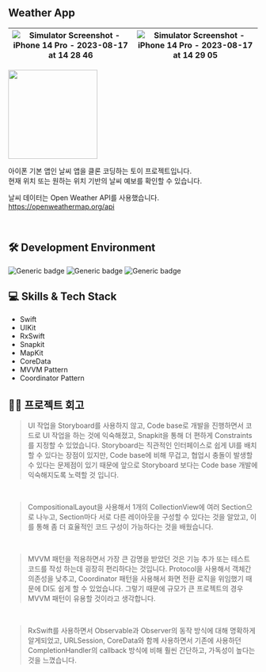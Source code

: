 ## Weather App

![Simulator Screenshot - iPhone 14 Pro - 2023-08-17 at 14 28 46](https://github.com/EJLee1209/WeatherApp/assets/101651909/6ed2cabd-7ab9-41f7-a9e1-bc3a20d183a9) | ![Simulator Screenshot - iPhone 14 Pro - 2023-08-17 at 14 29 05](https://github.com/EJLee1209/WeatherApp/assets/101651909/ee669706-140a-43c2-88fb-8427b8c1b9ef)
---|---|


<img src="https://velog.velcdn.com/images/syong_e/post/afb45b67-e0b6-4835-9d55-f33912d35cba/image.gif" width=180/>

아이폰 기본 앱인 날씨 앱을 클론 코딩하는 토이 프로젝트입니다. <br>
현재 위치 또는 원하는 위치 기반의 날씨 예보를 확인할 수 있습니다. <br>

날씨 데이터는 Open Weather API를 사용했습니다. <br>
https://openweathermap.org/api

<br>

## 🛠 Development Environment

![Generic badge](https://img.shields.io/badge/iOS-15.0+-lightgrey.svg) ![Generic badge](https://img.shields.io/badge/Xcode-14.3.1-blue.svg) ![Generic badge](https://img.shields.io/badge/Swift-5.8.1-purple.svg)



## 💻 Skills & Tech Stack
- Swift
- UIKit
- RxSwift
- Snapkit
- MapKit
- CoreData
- MVVM Pattern
- Coordinator Pattern

## 👨‍💻 프로젝트 회고

>UI 작업을 Storyboard를 사용하지 않고, Code base로 개발을 진행하면서 코드로 UI 작업을 하는 것에 익숙해졌고, Snapkit을 통해 더 편하게 Constraints를 지정할 수 있었습니다. Storyboard는 직관적인 인터페이스로 쉽게 UI를 배치할 수 있다는 장점이 있지만, Code base에 비해 무겁고, 협업시 충돌이 발생할 수 있다는 문제점이 있기 때문에 앞으로 Storyboard 보다는 Code base 개발에 익숙해지도록 노력할 것 입니다.

<br>

> CompositionalLayout을 사용해서 1개의 CollectionView에 여러 Section으로 나누고, Section마다 서로 다른 레이아웃을 구성할 수 있다는 것을 알았고, 이를 통해 좀 더 효율적인 코드 구성이 가능하다는 것을 배웠습니다.

<br>

>MVVM 패턴을 적용하면서 가장 큰 감명을 받았던 것은 기능 추가 또는 테스트 코드를 작성 하는데 굉장히 편리하다는 것입니다. Protocol을 사용해서 객체간 의존성을 낮추고, Coordinator 패턴을 사용해서 화면 전환 로직을 위임했기 때문에 DI도 쉽게 할 수 있었습니다. 그렇기 때문에 규모가 큰 프로젝트의 경우 MVVM 패턴이 유용할 것이라고 생각합니다.

<br>

>RxSwift를 사용하면서 Observable과 Observer의 동작 방식에 대해 명확하게 알게되었고, URLSession, CoreData와 함께 사용하면서 기존에 사용하던 CompletionHandler의 callback 방식에 비해 훨씬 간단하고, 가독성이 높다는 것을 느꼈습니다.
